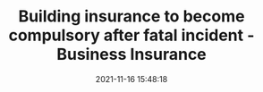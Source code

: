 ---
"title": "Building insurance to become compulsory after fatal incident - Business Insurance"
"date": "2021-11-16 15:48:18"
"feed_name": "GOOGLENEWSCONSTRUCTION"
"feed_website": "https://news.google.com/search?q=construction%2Bincident&hl=en-US&gl=US&ceid=US:en"
"feed_rss": "https://news.google.com/rss/search?q=construction%2Bincident&hl=en-US&gl=US&ceid=US:en"
"link": "http://www.businessinsurance.com/article/20211116/STORY/912345960/Building-insurance-to-become-compulsory-after-fatal-incident"
"source": "{'href': 'http://www.businessinsurance.com', 'title': 'Business Insurance'}"
"file": "_posts/2021-1-1-41c470f7b4fd687c39f3d7d6cc0d4b150725d97b.md"
"accident": "0"
"drilling": "0"
"dead": "0"
"injured": "0"
"arrested": "0"
"place": "unknown place"
"where": "unknown site"
"causes": "unknown"
"place_uri": "unknown place"
---